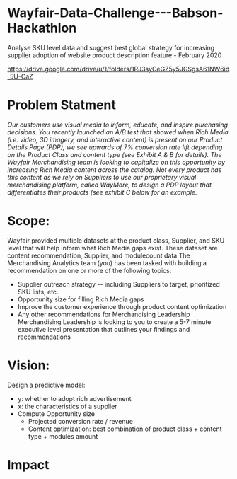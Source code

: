 # Wayfair-Data-Challenge---Babson-Hackathlon
Analyse SKU level data and suggest best global strategy for increasing supplier adoption of website product description feature - February 2020

https://drive.google.com/drive/u/1/folders/1RJ3syCeGZ5y5JGSgsA61NW6id_5U-CaZ

# Problem Statment
*Our customers use visual media to inform, educate, and inspire purchasing decisions. You recently
launched an A/B test that showed when Rich Media (i.e. video, 3D imagery, and interactive content) is
present on our Product Details Page (PDP), we see upwards of 7% conversion rate lift depending on the
Product Class and content type (see Exhibit A & B for details). The Wayfair Merchandising team is
looking to capitalize on this opportunity by increasing Rich Media content across the catalog. Not every
product has this content as we rely on Suppliers to use our proprietary visual merchandising platform,
called WayMore, to design a PDP layout that differentiates their products (see exhibit C below for an
example*. 

# Scope:
Wayfair provided multiple datasets at the product class, Supplier, and SKU level that will help
inform what Rich Media gaps exist. These dataset are content recommendation, Supplier, and modulecount data
The Merchandising Analytics team (you) has been tasked with building a recommendation on one or
more of the following topics:
* Supplier outreach strategy -- including Suppliers to target, prioritized SKU lists, etc.
* Opportunity size for filling Rich Media gaps
* Improve the customer experience through product content optimization
* Any other recommendations for Merchandising Leadership
Merchandising Leadership is looking to you to create a 5-7 minute executive level presentation that
outlines your findings and recommendations
# Vision:
Design a predictive model:
* y: whether to adopt rich advertisement
* x:  the characteristics of a supplier
* Compute Opportunity size
  *  Projected conversion rate / revenue
  *  Content optimization: best combination of product class + content type + modules amount
# Impact

